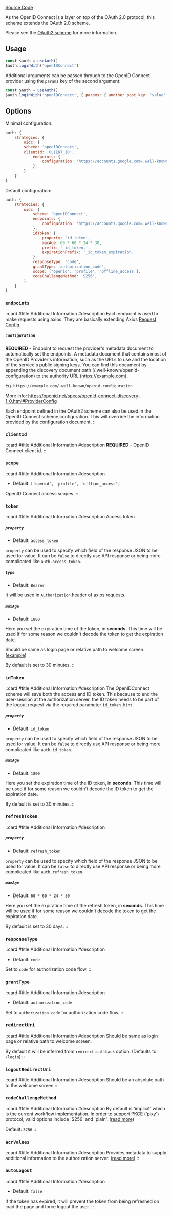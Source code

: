 
[Source Code](https://github.com/nuxt-community/auth-module/blob/dev/src/schemes/openIDConnect.ts)

As the OpenID Connect is a layer on top of the OAuth 2.0 protocol, this scheme extends the OAuth 2.0 scheme.

Please see the [OAuth2 scheme](./oauth2) for more information.

## Usage

```js
const $auth = useAuth()
$auth.loginWith('openIDConnect')
```

Additional arguments can be passed through to the OpenID Connect provider using the `params` key of the second argument:

```js
const $auth = useAuth()
$auth.loginWith('openIDConnect', { params: { another_post_key: 'value' } })
```

## Options

Minimal configuration:

```js
auth: {
    strategies: {
        oidc: {
        scheme: 'openIDConnect',
        clientId: 'CLIENT_ID',
            endpoints: {
                configuration: 'https://accounts.google.com/.well-known/openid-configuration',
            },
        }
    }
}
```

Default configuration:

```js
auth: {
    strategies: {
        oidc: {
            scheme: 'openIDConnect',
            endpoints: {
                configuration: 'https://accounts.google.com/.well-known/openid-configuration',
            },
            idToken: {
                property: 'id_token',
                maxAge: 60 * 60 * 24 * 30,
                prefix: '_id_token.',
                expirationPrefix: '_id_token_expiration.'
            },
            responseType: 'code',
            grantType: 'authorization_code',
            scope: ['openid', 'profile', 'offline_access'],
            codeChallengeMethod: 'S256',
        }
    }
}
```

### `endpoints`

::card
#title
Additional Information
#description
Each endpoint is used to make requests using axios. They are basically extending Axios [Request Config](https://github.com/axios/axios#request-config).

##### `configuration`

**REQUIRED** - Endpoint to request the provider's metadata document to automatically set the endpoints. A metadata document that contains most of the OpenID Provider's information, such as the URLs to use and the location of the service's public signing keys. You can find this document by appending the discovery document path (/.well-known/openid-configuration) to the authority URL (https://example.com).

Eg. `https://example.com/.well-known/openid-configuration`

More info: https://openid.net/specs/openid-connect-discovery-1_0.html#ProviderConfig

Each endpoint defined in the OAuth2 scheme can also be used in the OpenID Connect scheme configuration. This will override the information provided by the configuration document.
::

### `clientId`

::card
#title
Additional Information
#description
**REQUIRED** - OpenID Connect client id.
::

### `scope`

::card
#title
Additional Information
#description
- Default: `['openid', 'profile', 'offline_access']`

OpenID Connect access scopes.
::

### `token`

::card
#title
Additional Information
#description
Access token

##### `property`

- Default: `access_token`

`property` can be used to specify which field of the response JSON to be used for value. It can be `false` to directly use API response or being more complicated like `auth.access_token`.

##### `type`

- Default: `Bearer`

It will be used in `Authorization` header of axios requests.

##### `maxAge`

- Default: `1800`

Here you set the expiration time of the token, in **seconds**.
This time will be used if for some reason we couldn't decode the token to get the expiration date.

Should be same as login page or relative path to welcome screen. ([example](https://github.com/nuxt-community/auth-module/blob/dev/examples/demo/pages/callback.vue))

By default is set to 30 minutes.
::

### `idToken`

::card
#title
Additional Information
#description
The OpenIDConnect scheme will save both the access and ID token. This because to end the user-session at the authorization server, the ID token needs to be part of the logout request via the required parameter `id_token_hint`.

##### `property`

- Default: `id_token`

`property` can be used to specify which field of the response JSON to be used for value. It can be `false` to directly use API response or being more complicated like `auth.id_token`.

##### `maxAge`

- Default: `1800`

Here you set the expiration time of the ID token, in **seconds**.
This time will be used if for some reason we couldn't decode the ID token to get the expiration date.

By default is set to 30 minutes.
::

### `refreshToken`

::card
#title
Additional Information
#description
##### `property`

- Default: `refresh_token`

`property` can be used to specify which field of the response JSON to be used for value. It can be `false` to directly use API response or being more complicated like `auth.refresh_token`.

##### `maxAge`

- Default: `60 * 60 * 24 * 30`

Here you set the expiration time of the refresh token, in **seconds**.
This time will be used if for some reason we couldn't decode the token to get the expiration date.

By default is set to 30 days.
::

### `responseType`

::card
#title
Additional Information
#description
- Default: `code`

Set to `code` for authorization code flow.
::

### `grantType`

::card
#title
Additional Information
#description
- Default: `authorization_code`

Set to `authorization_code` for authorization code flow.
::

### `redirectUri`

::card
#title
Additional Information
#description
Should be same as login page or relative path to welcome screen.

By default it will be inferred from `redirect.callback` option. (Defaults to `/login`)
::

### `logoutRedirectUri`

::card
#title
Additional Information
#description
Should be an absolute path to the welcome screen
::

### `codeChallengeMethod`

::card
#title
Additional Information
#description
By default is 'implicit' which is the current workflow implementation. In order to support PKCE ('pixy') protocol, valid options include 'S256' and 'plain'. ([read more](https://tools.ietf.org/html/rfc7636))

Default: `S256`
::

### `acrValues`

::card
#title
Additional Information
#description
Provides metadata to supply additional information to the authorization server. ([read more](https://ldapwiki.com/wiki/Acr_values))
::

### `autoLogout`

::card
#title
Additional Information
#description
- Default: `false`

If the token has expired, it will prevent the token from being refreshed on load the page and force logout the user.
::